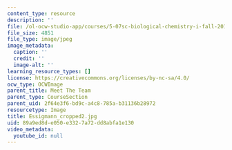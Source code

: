 ```yaml
---
content_type: resource
description: ''
file: /ol-ocw-studio-app/courses/5-07sc-biological-chemistry-i-fall-2013/89a9ed8de050e3327a72dd8abfa1e130_Essigmann_cropped2.jpg
file_size: 4851
file_type: image/jpeg
image_metadata:
  caption: ''
  credit: ''
  image-alt: ''
learning_resource_types: []
license: https://creativecommons.org/licenses/by-nc-sa/4.0/
ocw_type: OCWImage
parent_title: Meet The Team
parent_type: CourseSection
parent_uid: 2f64e3f6-bd9c-a4c8-785a-b31136b28972
resourcetype: Image
title: Essigmann_cropped2.jpg
uid: 89a9ed8d-e050-e332-7a72-dd8abfa1e130
video_metadata:
  youtube_id: null
---
```

